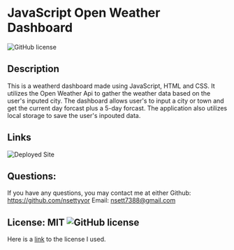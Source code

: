 # JavaScript Open Weather Dashboard
![GitHub license](https://img.shields.io/github/license/Naereen/StrapDown.js.svg)

## Description
This is a weatherd dashboard made using JavaScript, HTML and CSS. It utilizes the Open Weather Api to gather the weather data based on the user's inputed city. The dashboard allows user's to input a city or town and get the current day forcast plus a 5-day forcast. The application also utilizes local storage to save the user's inpouted data.

## Links
![Deployed Site]()

## Questions:
If you have any questions, you may contact me at either Github: https://github.com/nsettyyor Email: nsett7388@gmail.com

## License: MIT  ![GitHub license](https://img.shields.io/github/license/Naereen/StrapDown.js.svg)
Here is a [link](https://choosealicense.com/licenses/mit/) to the license I used.

